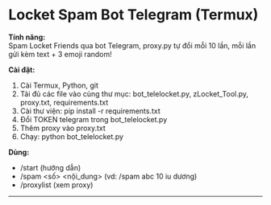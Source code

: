 # Locket Spam Bot Telegram (Termux)

**Tính năng:**  
Spam Locket Friends qua bot Telegram, proxy.py tự đổi mỗi 10 lần, mỗi lần gửi kèm text + 3 emoji random!

**Cài đặt:**
1. Cài Termux, Python, git
2. Tải đủ các file vào cùng thư mục: bot_telelocket.py, zLocket_Tool.py, proxy.txt, requirements.txt
3. Cài thư viện:
    pip install -r requirements.txt
4. Đổi TOKEN telegram trong bot_telelocket.py
5. Thêm proxy vào proxy.txt
6. Chạy:
    python bot_telelocket.py

**Dùng:**
- /start (hướng dẫn)
- /spam <username> <số> <nội_dung> (vd: /spam abc 10 iu dương)
- /proxylist (xem proxy)

---
